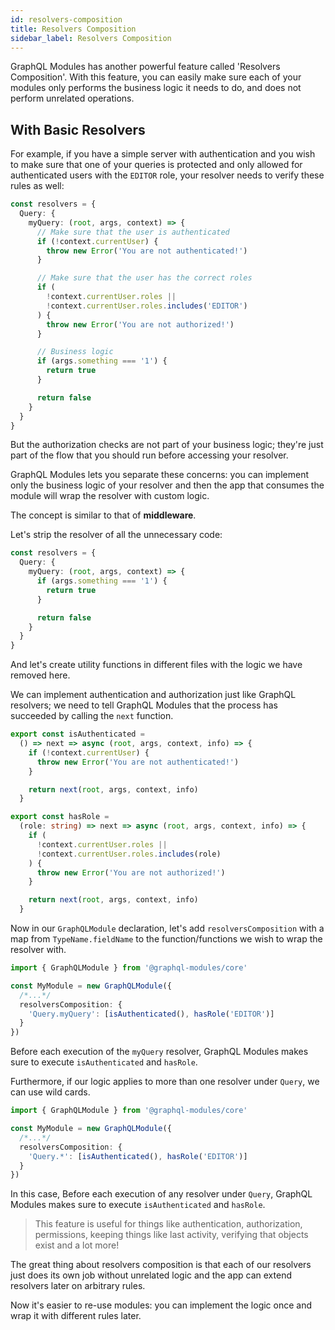 ```yaml
---
id: resolvers-composition
title: Resolvers Composition
sidebar_label: Resolvers Composition
---
```


GraphQL Modules has another powerful feature called 'Resolvers Composition'.
With this feature, you can easily make sure each of your modules only performs the business logic it needs to do, and does not perform unrelated operations.

## With Basic Resolvers

For example, if you have a simple server with authentication and you wish to make sure that one of your queries is protected and only allowed for authenticated users with the `EDITOR` role, your resolver needs to verify these rules as well:

```ts
const resolvers = {
  Query: {
    myQuery: (root, args, context) => {
      // Make sure that the user is authenticated
      if (!context.currentUser) {
        throw new Error('You are not authenticated!')
      }

      // Make sure that the user has the correct roles
      if (
        !context.currentUser.roles ||
        !context.currentUser.roles.includes('EDITOR')
      ) {
        throw new Error('You are not authorized!')
      }

      // Business logic
      if (args.something === '1') {
        return true
      }

      return false
    }
  }
}
```

But the authorization checks are not part of your business logic;
they're just part of the flow that you should run before accessing your resolver.

GraphQL Modules lets you separate these concerns: you can implement only the business logic of your resolver and then the app that consumes the module will wrap the resolver with custom logic.

The concept is similar to that of **middleware**.

Let's strip the resolver of all the unnecessary code:

```ts
const resolvers = {
  Query: {
    myQuery: (root, args, context) => {
      if (args.something === '1') {
        return true
      }

      return false
    }
  }
}
```

And let's create utility functions in different files with the logic we have removed here.

We can implement authentication and authorization just like GraphQL resolvers; we need to tell GraphQL Modules that the process has succeeded by calling the `next` function.

```ts
export const isAuthenticated =
  () => next => async (root, args, context, info) => {
    if (!context.currentUser) {
      throw new Error('You are not authenticated!')
    }

    return next(root, args, context, info)
  }

export const hasRole =
  (role: string) => next => async (root, args, context, info) => {
    if (
      !context.currentUser.roles ||
      !context.currentUser.roles.includes(role)
    ) {
      throw new Error('You are not authorized!')
    }

    return next(root, args, context, info)
  }
```

Now in our `GraphQLModule` declaration, let's add `resolversComposition` with a map from `TypeName.fieldName` to the function/functions we wish to wrap the resolver with.

```typescript
import { GraphQLModule } from '@graphql-modules/core'

const MyModule = new GraphQLModule({
  /*...*/
  resolversComposition: {
    'Query.myQuery': [isAuthenticated(), hasRole('EDITOR')]
  }
})
```

Before each execution of the `myQuery` resolver, GraphQL Modules makes sure to execute `isAuthenticated` and `hasRole`.

Furthermore, if our logic applies to more than one resolver under `Query`, we can use wild cards.

```typescript
import { GraphQLModule } from '@graphql-modules/core'

const MyModule = new GraphQLModule({
  /*...*/
  resolversComposition: {
    'Query.*': [isAuthenticated(), hasRole('EDITOR')]
  }
})
```

In this case, Before each execution of any resolver under `Query`, GraphQL Modules makes sure to execute `isAuthenticated` and `hasRole`.

> This feature is useful for things like authentication, authorization, permissions, keeping things like last activity, verifying that objects exist and a lot more!

The great thing about resolvers composition is that each of our resolvers just does its own job without unrelated logic and the app can extend resolvers later on arbitrary rules.

Now it's easier to re-use modules: you can implement the logic once and wrap it with different rules later.
